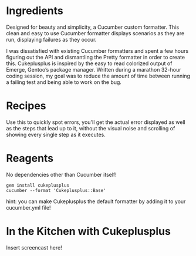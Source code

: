 Ingredients
=====
Designed for beauty and simplicity, a Cucumber custom formatter. This clean and easy to use Cucumber formatter displays scenarios as they are run, displaying failures as they occur.

I was dissatisfied with existing Cucumber formatters and spent a few hours figuring out the API and dismantling the Pretty formatter in order to create this. Cukeplusplus is inspired by the easy to read colorized output of Emerge, Gentoo’s package manager. Written during a marathon 32-hour coding session, my goal was to reduce the amount of time between running a failing test and being able to work on the bug.

Recipes
======
Use this to quickly spot errors, you'll get the actual error displayed as well as the steps that lead up to it, without the visual noise and scrolling of showing every single step as it executes.

Reagents
====
No dependencies other than Cucumber itself!

    gem install cukeplusplus
    cucumber --format 'Cukeplusplus::Base'

hint: you can make Cukeplusplus the default formatter by adding it to your cucumber.yml file!

In the Kitchen with Cukeplusplus 
======================
Insert screencast here!

